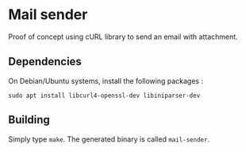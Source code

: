 # Mail sender

Proof of concept using cURL library to send an email with attachment.

## Dependencies

On Debian/Ubuntu systems, install the following packages :
```
sudo apt install libcurl4-openssl-dev libiniparser-dev
```

## Building

Simply type `make`. The generated binary is called `mail-sender`.
